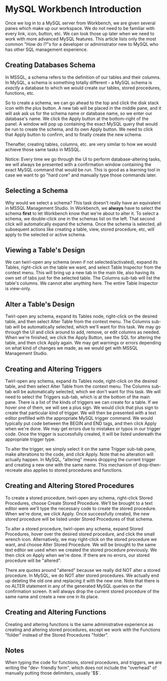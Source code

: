 # MySQL Workbench Introduction

Once we log in to a MySQL server from Workbench, we are given several panes which make up our workspace. We do not need to be familiar with every link, icon, button,
etc. We can look those up later when we need to work with more advanced MySQL features. This article lists only the most common "How do I?"s for a developer or
administrator new to MySQL who has other SQL management experience.

## Creating Databases Schema
In MSSQL, a schema refers to the definition of our tables and their columns. In MySQL, a schema is something totally different - a MySQL schema is *exactly* a
database to which we would create our tables, stored procedures, functions, etc.

So to create a schema, we can go ahead to the top and click the disk stack icon with the plus button. A new tab will be placed in the middle pane, and it will ask
ask us for the schema name or database name, so we enter our database's name. We click the Apply button at the bottom-right of the panel. A window will pop up
containing the exact MySQL query that would be run to create the schema, and its own Apply button. We need to click that Apply button to confirm, and to finally
create the new schema.

Thenafter, creating tables, columns, etc. are very similar to how we would achieve those same tasks in MSSQL.

Notice: Every time we go through the UI to perform database-altering tasks,
we will always be presented with a confirmation window containing the exact MySQL command that would be run. This is good as a learning tool in case we want to
go "hard core" and manually type those commands later.

## Selecting a Schema

Why would we select a schema? This task doesn't really have an equivalent in MSSQL Management Studio. In Workbench, we **always** have to select the schema **first**
to let Workbench know that we're about to alter it. To select a schema, we double-click one in the schemas list on the left. That second click will automatically
expand the schema. Once the schema is selected, all subsequent actions like creating a table, view, stored procedure, etc, will apply to the selected or active
schema.

## Viewing a Table's Design

We can twirl-open any schema (even if not selected/activated), expand its Tables, right-click on the table we want, and select Table Inspector from the context menu.
This will bring up a new tab in the main tile, also having its own set of tabs just for the selected table. The Columns sub-tab will list the table's columns. We 
cannot alter anything here. The entire Table Inspector is view-only.

## Alter a Table's Design

Twirl-open any schema, expand its Tables node, right-click on the desired table, and then select Alter Table from the context menu. The Columns sub-tab will be
automatically selected, which we'll want for this task. We may go through the UI and click around to add, remove, or edit columns as needed. When we're finished,
we click the Apply Button, see the SQL for altering the table, and then click Apply again. We may get warnings or errors depending on what kind of changes we made,
as we would get with MSSQL Management Studio.

## Creating and Altering Triggers

Twirl-open any schema, expand its Tables node, right-click on the desired table, and then select Alter Table from the context menu. The Columns sub-tab will be
automatically selected, which we don't want for this task. We will need to select the Triggers sub-tab, which is at the bottom of the main pane. There is a list
of the kinds of triggers we can create for a table. If we hover one of them, we will see a plus sign. We would click that plus sign to create that particular kind
of trigger. We will then be presented with a text editor prefilled with the appropriate MySQL trigger command. We would typically put code between the BEGIN and
END tags, and then click Apply when we're done. We may get errors due to mistakes or typos in our trigger code. Once the trigger is successfully created, it will
be listed undereath the appropriate trigger type.

To alter the trigger, we simply select it on the same Trigger sub-tab pane, make alterations to the code, and click Apply. Note that no alteration will actually
happen. In MySQL, "altering" means dropping the current trigger and creating a new one with the same name. This mechanism of drop-then-recreate also applies to
stored procedures and functions.

## Creating and Altering Stored Procedures

To create a stored procedure, twirl-open any schema, right-click Stored Procedures, choose Create Stored Procedure. We'll be brought to a text editor were we'll
type the necessary code to create the stored procedure. When we're done, we click Apply. Once successfully created, the new stored procedure will be listed under
Stored Procedures of that schema.

To alter a stored procedure, twirl-open any schema, expand Stored Procedures, hover over the desired stored procedure, and click the small wrench icon. Alternatively,
we may right-click on the stored procedure we want, and choose Alter Stored Procedure. We will be brought to the same text editor we used when we created the stored
procedure previously. We then click on Apply when we're done. If there are no errors, our stored procedure will be "altered".

There are quotes around "altered" because we really did NOT alter a stored procedure. In MySQL, we do NOT alter stored procedures. We actually end up deleting the
old one and replacing it with the new one. Note that there is no ALTER statement in any of the generated MySQL queries on the confirmation screen. It will always
drop the current stored procedure of the same name and create a new one in its place.

## Creating and Altering Functions

Creating and altering functions is the same administrative experience as creating and altering stored procedures, except we work with the Functions "folder" instead
of the Stored Procedures "folder".

## Notes

When typing the code for functions, stored procedures, and triggers, we are writing the "dev- friendly form", which does not include the "overhead" of manually 
putting those delimiters, usually '$$`.
